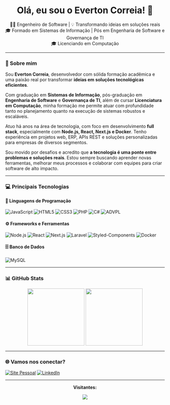 <h1 align="center">Olá, eu sou o Everton Correia! 👋</h1>

<p align="center">
  👨‍💻 Engenheiro de Software | 💡 Transformando ideias em soluções reais<br>
  🎓 Formado em Sistemas de Informação | Pós em Engenharia de Software e Governança de TI<br>
  🎓 Licenciando em Computação
</p>

---

### 🚀 Sobre mim

Sou **Everton Correia**, desenvolvedor com sólida formação acadêmica e uma paixão real por transformar **ideias em soluções tecnológicas eficientes**.

Com graduação em **Sistemas de Informação**, pós-graduação em **Engenharia de Software** e **Governança de TI**, além de cursar **Licenciatura em Computação**, minha formação me permite atuar com profundidade tanto no planejamento quanto na execução de sistemas robustos e escaláveis.

Atuo há anos na área de tecnologia, com foco em desenvolvimento **full stack**, especialmente com **Node.js, React, Next.js e Docker**. Tenho experiência em projetos web, ERP, APIs REST e soluções personalizadas para empresas de diversos segmentos.

Sou movido por desafios e acredito que **a tecnologia é uma ponte entre problemas e soluções reais**. Estou sempre buscando aprender novas ferramentas, melhorar meus processos e colaborar com equipes para criar software de alto impacto.

---

### 💻 Principais Tecnologias

#### 🧠 Linguagens de Programação
![JavaScript](https://img.shields.io/badge/-JavaScript-F7DF1E?style=for-the-badge&logo=javascript&logoColor=black)
![HTML5](https://img.shields.io/badge/-HTML5-E34F26?style=for-the-badge&logo=html5&logoColor=white)
![CSS3](https://img.shields.io/badge/-CSS3-1572B6?style=for-the-badge&logo=css3&logoColor=white)
![PHP](https://img.shields.io/badge/-PHP-777BB4?style=for-the-badge&logo=php&logoColor=white)
![C#](https://img.shields.io/badge/-CSharp-239120?style=for-the-badge&logo=c-sharp&logoColor=white)
![ADVPL](https://img.shields.io/badge/-ADVPL-1E4C68?style=for-the-badge)

#### ⚙️ Frameworks e Ferramentas
![Node.js](https://img.shields.io/badge/-Node.js-43853D?style=for-the-badge&logo=node.js&logoColor=white)
![React](https://img.shields.io/badge/-React-20232A?style=for-the-badge&logo=react&logoColor=61DAFB)
![Next.js](https://img.shields.io/badge/-Next.js-000?style=for-the-badge&logo=next.js&logoColor=white)
![Laravel](https://img.shields.io/badge/-Laravel-FF2D20?style=for-the-badge&logo=laravel&logoColor=white)
![Styled-Components](https://img.shields.io/badge/-Styled--Components-DB7093?style=for-the-badge&logo=styled-components&logoColor=white)
![Docker](https://img.shields.io/badge/-Docker-2496ED?style=for-the-badge&logo=docker&logoColor=white)

#### 🗄️ Banco de Dados
![MySQL](https://img.shields.io/badge/-MySQL-00758F?style=for-the-badge&logo=mysql&logoColor=white)

---

### 📊 GitHub Stats

<div align="center">
  <img height="180em" src="https://github-readme-stats.vercel.app/api?username=evtcorreia&show_icons=true&theme=chartreuse-dark&include_all_commits=true&count_private=true"/>
  <img height="180em" src="https://github-readme-stats.vercel.app/api/top-langs/?username=evtcorreia&layout=compact&langs_count=7&theme=chartreuse-dark"/>
</div>

---

### 🌐 Vamos nos conectar?

[![Site Pessoal](https://img.shields.io/badge/-Meu%20Site-000?style=flat-square&logo=firefox&logoColor=white)](http://evtcorreia.dev.br/)
[![LinkedIn](https://img.shields.io/badge/-LinkedIn-0A66C2?style=flat-square&logo=linkedin&logoColor=white)](https://www.linkedin.com/in/evtcorreia/)

---

<div align="center">
  <p><b>Visitantes:</b></p>
  <img src="https://profile-counter.glitch.me/evtcorreia/count.svg" />
</div>
